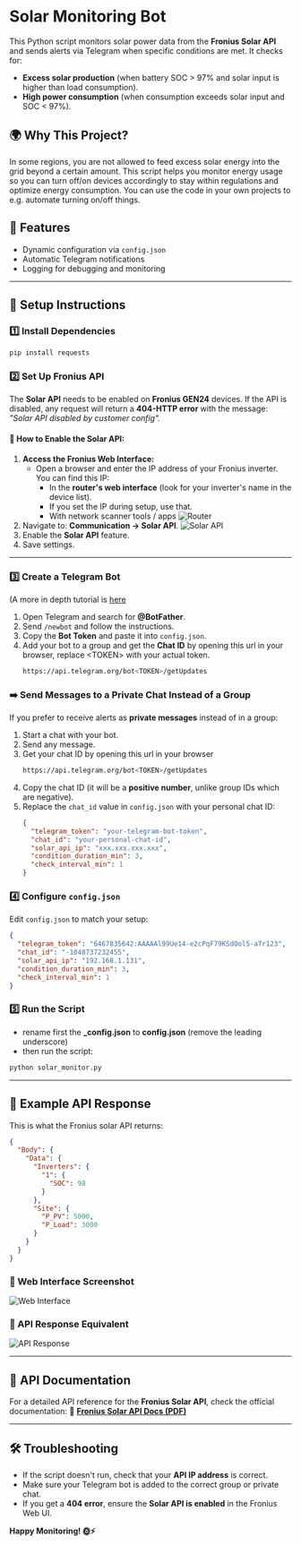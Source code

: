 # Solar Monitoring Bot

This Python script monitors solar power data from the **Fronius Solar API** and sends alerts via Telegram when specific conditions are met. It checks for:
- **Excess solar production** (when battery SOC > 97% and solar input is higher than load consumption).
- **High power consumption** (when consumption exceeds solar input and SOC < 97%).

## 🌍 Why This Project?
In some regions, you are not allowed to feed excess solar energy into the grid beyond a certain amount. This script helps you monitor energy usage so you can turn off/on devices accordingly to stay within regulations and optimize energy consumption.
You can use the code in your own projects to e.g. automate turning on/off things.

## 🚀 Features
- Dynamic configuration via `config.json`
- Automatic Telegram notifications
- Logging for debugging and monitoring

---

## 🔧 Setup Instructions

### 1️⃣ Install Dependencies
```bash
pip install requests
```

### 2️⃣ Set Up Fronius API
The **Solar API** needs to be enabled on **Fronius GEN24** devices. If the API is disabled, any request will return a **404-HTTP error** with the message: _"Solar API disabled by customer config"._

#### 🔹 How to Enable the Solar API:
1. **Access the Fronius Web Interface:**
   - Open a browser and enter the IP address of your Fronius inverter. You can find this IP:
     - In the **router's web interface** (look for your inverter's name in the device list).
     - If you set the IP during setup, use that.
     - With network scanner tools / apps
![Router](docs/router.jpg)
2. Navigate to: **Communication → Solar API**.
![Solar API](docs/pv.jpg)
3. Enable the **Solar API** feature.
4. Save settings.

---

### 3️⃣ Create a Telegram Bot
(A more in depth tutorial is [here](https://core.telegram.org/bots/tutorial#obtain-your-bot-token)
1. Open Telegram and search for **@BotFather**.
2. Send `/newbot` and follow the instructions.
3. Copy the **Bot Token** and paste it into `config.json`.
4. Add your bot to a group and get the **Chat ID** by opening this url in your browser, replace \<TOKEN> with your actual token.
   ```bash
   https://api.telegram.org/bot<TOKEN>/getUpdates
   ```

### ➡️ Send Messages to a Private Chat Instead of a Group
If you prefer to receive alerts as **private messages** instead of in a group:
1. Start a chat with your bot.
2. Send any message.
3. Get your chat ID by opening this url in your browser
   ```bash
   https://api.telegram.org/bot<TOKEN>/getUpdates
   ```
4. Copy the chat ID (it will be a **positive number**, unlike group IDs which are negative).
5. Replace the `chat_id` value in `config.json` with your personal chat ID:
   ```json
   {
     "telegram_token": "your-telegram-bot-token",
     "chat_id": "your-personal-chat-id",
     "solar_api_ip": "xxx.xxx.xxx.xxx",
     "condition_duration_min": 3,
     "check_interval_min": 1
   }
   ```

### 4️⃣ Configure `config.json`
Edit `config.json` to match your setup:
```json
{
  "telegram_token": "6467835642:AAAAAl99Ue14-e2cPqF79KSdOol5-aTr123",
  "chat_id": "-1048737232455",
  "solar_api_ip": "192.168.1.131",
  "condition_duration_min": 3,
  "check_interval_min": 1
}
```

### 5️⃣ Run the Script
- rename first the **_config.json** to **config.json** (remove the leading underscore)
- then run the script:
```bash
python solar_monitor.py
```

---

## 📡 Example API Response
This is what the Fronius solar API returns:
```json
{
  "Body": {
    "Data": {
      "Inverters": {
        "1": {
          "SOC": 98
        }
      },
      "Site": {
        "P_PV": 5000,
        "P_Load": 3000
      }
    }
  }
}
```

### 🔹 Web Interface Screenshot
![Web Interface](docs/webui.jpg)

### 🔹 API Response Equivalent
![API Response](docs/jsonmarked.jpg)

---

## 📜 API Documentation
For a detailed API reference for the **Fronius Solar API**, check the official documentation:
📄 **[Fronius Solar API Docs (PDF)](docs/docs.pdf)**

---

## 🛠️ Troubleshooting
- If the script doesn't run, check that your **API IP address** is correct.
- Make sure your Telegram bot is added to the correct group or private chat.
- If you get a **404 error**, ensure the **Solar API is enabled** in the Fronius Web UI.

**Happy Monitoring! 🌞⚡**

